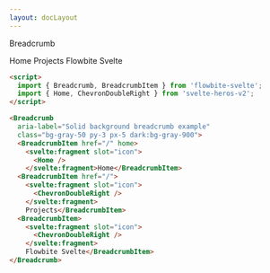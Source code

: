 ```yaml
---
layout: docLayout
---
```


<script>
  import { Breadcrumb, BreadcrumbItem, Heading } from 'flowbite-svelte';
  import { Home, ChevronDoubleRight } from 'svelte-heros-v2';
  import ExampleDiv from '../ExampleDiv.svelte';
</script>

<Heading class="mb-2" tag="h1" customSize="text-3xl">Breadcrumb</Heading>

<ExampleDiv>
  <Breadcrumb
    aria-label="Solid background breadcrumb example"
    class="bg-gray-50 py-3 px-5 dark:bg-gray-900">
    <BreadcrumbItem href="/" home>
      <svelte:fragment slot="icon">
        <Home />
      </svelte:fragment>Home</BreadcrumbItem>
    <BreadcrumbItem href="/">
      <svelte:fragment slot="icon">
        <ChevronDoubleRight />
      </svelte:fragment>
      Projects</BreadcrumbItem>
    <BreadcrumbItem>
      <svelte:fragment slot="icon">
        <ChevronDoubleRight />
      </svelte:fragment>
      Flowbite Svelte</BreadcrumbItem>
  </Breadcrumb>
</ExampleDiv>

```html
<script>
  import { Breadcrumb, BreadcrumbItem } from 'flowbite-svelte';
  import { Home, ChevronDoubleRight } from 'svelte-heros-v2';
</script>

<Breadcrumb
  aria-label="Solid background breadcrumb example"
  class="bg-gray-50 py-3 px-5 dark:bg-gray-900">
  <BreadcrumbItem href="/" home>
    <svelte:fragment slot="icon">
      <Home />
    </svelte:fragment>Home</BreadcrumbItem>
  <BreadcrumbItem href="/">
    <svelte:fragment slot="icon">
      <ChevronDoubleRight />
    </svelte:fragment>
    Projects</BreadcrumbItem>
  <BreadcrumbItem>
    <svelte:fragment slot="icon">
      <ChevronDoubleRight />
    </svelte:fragment>
    Flowbite Svelte</BreadcrumbItem>
</Breadcrumb>
````
